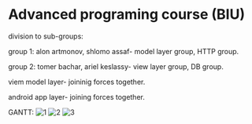 # Advanced programing course (BIU)
division to sub-groups:

group 1: alon artmonov, shlomo assaf- model layer group, HTTP group.

group 2: tomer bachar, ariel keslassy- view layer group, DB group.

viem model layer- joininig forces together.

android app layer- joining forces together.


GANTT:
![1](https://github.com/ArielKes/AP/assets/119451920/c39e9a28-a28b-49be-ba17-5914c4ad569d)
![2](https://github.com/ArielKes/AP/assets/119451920/d21d0046-e78c-4bd8-a62b-0c8774eb5c92)
![3](https://github.com/ArielKes/AP/assets/119451920/59d383e2-ebf5-4d8d-89e8-ed6384c1687a)

